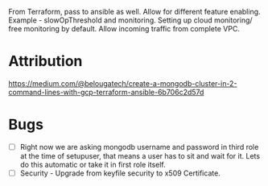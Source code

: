 From Terraform, pass to ansible as well. 
Allow for different feature enabling. 
Example - slowOpThreshold and monitoring. 
Setting up cloud monitoring/ free monitoring by default. 
Allow incoming traffic from complete VPC.


# Attribution
https://medium.com/@belougatech/create-a-mongodb-cluster-in-2-command-lines-with-gcp-terraform-ansible-6b706c2d57d


# Bugs
- [ ] Right now we are asking mongodb username and password in third role at the time of setupuser, that means a user has to sit and wait for it. Lets do this automatic or take it in first role itself. 
- [ ] Security - Upgrade from keyfile security to x509 Certificate. 